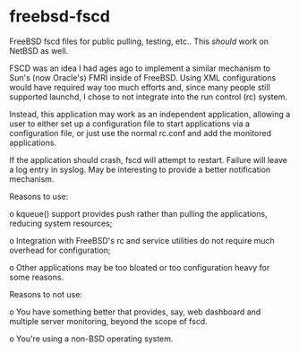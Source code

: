# freebsd-fscd
FreeBSD fscd files for public pulling, testing, etc..  This *should* work on NetBSD as well.

FSCD was an idea I had ages ago to implement a similar mechanism to Sun's (now Oracle's) FMRI inside of FreeBSD.  Using XML configurations would have required way too much efforts and, since many people still supported launchd, I chose to not integrate into the run control (rc) system.

Instead, this application may work as an independent application, allowing a user to either set up a configuration file to start applications via a configuration file, or just use the normal rc.conf and add the monitored applications.

If the application should crash, fscd will attempt to restart.  Failure will leave a log entry in syslog.  May be interesting to provide a better notification mechanism.

Reasons to use:

o kqueue() support provides push rather than pulling the applications, reducing system resources;

o Integration with FreeBSD's rc and service utilities do not require much overhead for configuration;

o Other applications may be too bloated or too configuration heavy for some reasons.

Reasons to not use:

o You have something better that provides, say, web dashboard and multiple server monitoring, beyond the scope of fscd.

o You're using a non-BSD operating system.
